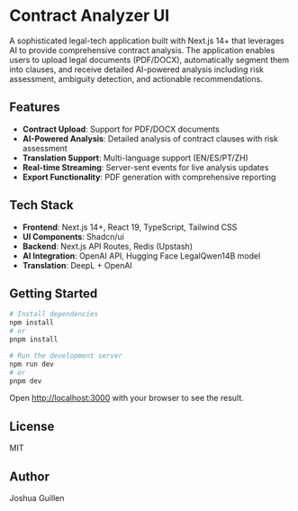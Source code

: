 # Contract Analyzer UI

A sophisticated legal-tech application built with Next.js 14+ that leverages AI to provide comprehensive contract analysis. The application enables users to upload legal documents (PDF/DOCX), automatically segment them into clauses, and receive detailed AI-powered analysis including risk assessment, ambiguity detection, and actionable recommendations.

## Features

- **Contract Upload**: Support for PDF/DOCX documents
- **AI-Powered Analysis**: Detailed analysis of contract clauses with risk assessment
- **Translation Support**: Multi-language support (EN/ES/PT/ZH)
- **Real-time Streaming**: Server-sent events for live analysis updates
- **Export Functionality**: PDF generation with comprehensive reporting

## Tech Stack

- **Frontend**: Next.js 14+, React 19, TypeScript, Tailwind CSS
- **UI Components**: Shadcn/ui
- **Backend**: Next.js API Routes, Redis (Upstash)
- **AI Integration**: OpenAI API, Hugging Face LegalQwen14B model
- **Translation**: DeepL + OpenAI

## Getting Started

```bash
# Install dependencies
npm install
# or
pnpm install

# Run the development server
npm run dev
# or
pnpm dev
```

Open [http://localhost:3000](http://localhost:3000) with your browser to see the result.

## License

MIT

## Author

Joshua Guillen 